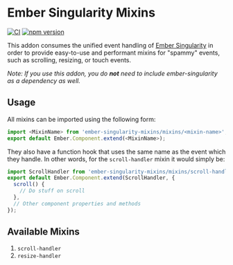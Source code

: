 # Ember Singularity Mixins

[![CI](https://github.com/trentmwillis/ember-singularity-mixins/workflows/CI/badge.svg)](https://github.com/trentmwillis/ember-singularity-mixins/actions?query=workflow%3ACI)
[![npm version](https://badge.fury.io/js/ember-singularity-mixins.svg)](https://badge.fury.io/js/ember-singularity-mixins)

This addon consumes the unified event handling of [Ember Singularity](https://github.com/trentmwillis/ember-singularity)
in order to provide easy-to-use and performant mixins for "spammy" events, such
as scrolling, resizing, or touch events.

_Note: If you use this addon, you do **not** need to include ember-singularity
as a dependency as well._

## Usage

All mixins can be imported using the following form:

```js
import <MixinName> from 'ember-singularity-mixins/mixins/<mixin-name>';
export default Ember.Component.extend(<MixinName>);
```

They also have a function hook that uses the same name as the event which they
handle. In other words, for the `scroll-handler` mixin it would simply be:

```js
import ScrollHandler from 'ember-singularity-mixins/mixins/scroll-handler';
export default Ember.Component.extend(ScrollHandler, {
  scroll() {
    // Do stuff on scroll
  },
  // Other component properties and methods
});
```

## Available Mixins

1. `scroll-handler`
2. `resize-handler`
